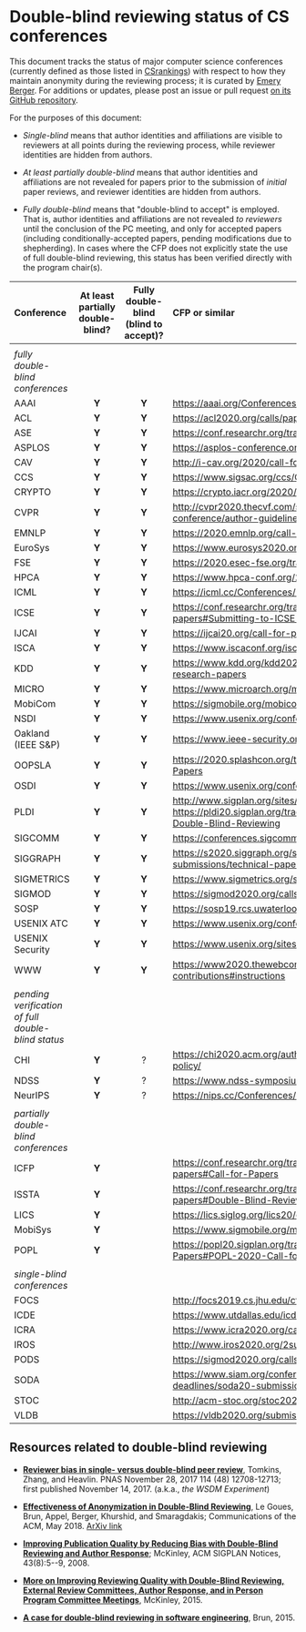 # Double-blind reviewing status of CS conferences

This document tracks the status of major computer science conferences
(currently defined as those listed in [CSrankings](http://csrankings.org)) with
respect to how they maintain anonymity during the reviewing process;
it is curated by [Emery Berger](https://emeryberger.com). For additions or updates,
please post an issue or pull request [on its GitHub repository](https://github.com/double-blind-reviewing/double-blind-reviewing.github.io).

For the purposes of this document:

* _Single-blind_ means that author identities and affiliations are visible
to reviewers at all points during the reviewing process, while reviewer identities
are hidden from authors.

* _At least partially double-blind_ means that author identities and
affiliations are not revealed for papers prior to the submission of
_initial_ paper reviews, and reviewer identities are hidden from authors.

* _Fully double-blind_ means that "double-blind to accept" is
employed. That is, author identities and affiliations are not
revealed _to reviewers_ until the conclusion of the PC meeting, and
only for accepted papers (including conditionally-accepted papers,
pending modifications due to shepherding). In cases where the CFP does
not explicitly state the use of full double-blind reviewing, this
status has been verified directly with the program chair(s).

| Conference | At least partially double-blind? | Fully double-blind (blind to accept)? | CFP or similar |
| :--        | :--:      | :--:    | :--           |
|            |           |         |               |
| _fully double-blind conferences_ |
| AAAI       | **Y**     | **Y** | https://aaai.org/Conferences/AAAI-20/aaai20call/ |
| ACL        | **Y**     | **Y** | https://acl2020.org/calls/papers/ |
| ASE        | **Y**     | **Y** | https://conf.researchr.org/track/ase-2020/ase-2020-papers |
| ASPLOS     | **Y**     | **Y** | https://asplos-conference.org/submissions/ |
| CAV        | **Y**     | **Y** | http://i-cav.org/2020/call-for-papers/ |
| CCS        | **Y**     | **Y** | https://www.sigsac.org/ccs/CCS2020/call-for-papers.html |
| CRYPTO     | **Y**     | **Y** | https://crypto.iacr.org/2020/callforpapers.html |
| CVPR       | **Y**     | **Y** | http://cvpr2020.thecvf.com/submission/main-conference/author-guidelines#call-for-papers |
| EMNLP      | **Y**     | **Y** | https://2020.emnlp.org/call-for-papers |
| EuroSys    | **Y**     | **Y** | https://www.eurosys2020.org/call-for-papers/ |
| FSE        | **Y**     | **Y** | https://2020.esec-fse.org/track/fse-2020-papers |
| HPCA       | **Y**     | **Y** | https://www.hpca-conf.org/2020/calls/ |
| ICML       | **Y**     | **Y** | https://icml.cc/Conferences/2020/CallForPapers |
| ICSE       | **Y**     | **Y** | https://conf.researchr.org/track/icse-2020/icse-2020-papers#Submitting-to-ICSE-Q-A |
| IJCAI      | **Y**     | **Y** | https://ijcai20.org/call-for-papers.html |
| ISCA       | **Y**     | **Y** | https://www.iscaconf.org/isca2020/submit/guidelines.html |
| KDD        | **Y**     | **Y** | https://www.kdd.org/kdd2020/calls/view/kdd-2020-call-for-research-papers |
| MICRO      | **Y**     | **Y** | https://www.microarch.org/micro52/submit/guidelines.html |
| MobiCom    | **Y**     | **Y** | https://sigmobile.org/mobicom/2020/ |
| NSDI       | **Y**     | **Y** | https://www.usenix.org/conference/nsdi20/call-for-papers |
| Oakland (IEEE S&P)     | **Y** | **Y** | https://www.ieee-security.org/TC/SP2020/cfpapers.html |
| OOPSLA     | **Y**     | **Y** | https://2020.splashcon.org/track/splash-2020-oopsla#Call-for-Papers |
| OSDI       | **Y**     | **Y** | https://www.usenix.org/conference/osdi20/call-for-papers |
| PLDI       | **Y**     | **Y** | http://www.sigplan.org/sites/default/files/PracticesofPLDI.pdf, https://pldi20.sigplan.org/track/pldi-2020-papers#FAQ-on-Double-Blind-Reviewing |
| SIGCOMM    | **Y**     | **Y** | https://conferences.sigcomm.org/sigcomm/2020/submission.html |
| SIGGRAPH   | **Y**     | **Y** | https://s2020.siggraph.org/submissions/technical-papers-submissions/technical-papers-submissions-faq/ |
| SIGMETRICS | **Y**     | **Y** | https://www.sigmetrics.org/sigmetrics2020/call_for_papers.html |
| SIGMOD     | **Y**     | **Y** | https://sigmod2020.org/calls_papers_sigmod_research.shtml |
| SOSP       | **Y**     | **Y** | https://sosp19.rcs.uwaterloo.ca/cfp.html |
| USENIX ATC | **Y**     | **Y** | https://www.usenix.org/conference/atc20/call-for-papers |
| USENIX Security | **Y** | **Y**  | https://www.usenix.org/sites/default/files/sec20_cfp_101519.pdf |
| WWW        | **Y**     | **Y** | https://www2020.thewebconf.org/call-for-contributions#instructions |
|            |           |       |                                                         |
| _pending verification of full double-blind status_ | | | |
| CHI        | **Y**     |   ?   | https://chi2020.acm.org/authors/papers/chi-anonymisation-policy/ |
| NDSS       | **Y**     |   ?   | https://www.ndss-symposium.org/ndss2020/call-for-papers/ |
| NeurIPS    | **Y**     |   ?   | https://nips.cc/Conferences/2019/CallForPapers |
|            |           |       |                                                         |
| _partially double-blind conferences_ | | | |
| ICFP       | **Y**     |       | https://conf.researchr.org/track/icfp-2020/icfp-2020-papers#Call-for-Papers |
| ISSTA      | **Y**     |       | https://conf.researchr.org/track/issta-2020/issta-2020-papers#Double-Blind-Reviewing |
| LICS       | **Y**     |       | https://lics.siglog.org/lics20/cfp.php |
| MobiSys    | **Y**     |       | https://www.sigmobile.org/mobisys/2020/cfp/ |
| POPL       | **Y**     |       | https://popl20.sigplan.org/track/POPL-2020-Research-Papers#POPL-2020-Call-for-Papers |
|            |           |       |                                                         |
| _single-blind conferences_ | | | |
| FOCS       |           |       | http://focs2019.cs.jhu.edu/cfp/ |
| ICDE       |           |       | https://www.utdallas.edu/icde/call.html |
| ICRA       |           |       | https://www.icra2020.org/call-for-papers |
| IROS       |           |       | http://www.iros2020.org/2submission/CallforPapers.html |
| PODS       |           |       | https://sigmod2020.org/calls_papers_pods_research.shtml |
| SODA       |           |       | https://www.siam.org/conferences/cm/submissions-and-deadlines/soda20-submissions-deadlines |
| STOC       |           |       | http://acm-stoc.org/stoc2020/STOC-2020-cfp.pdf |
| VLDB       |           |       | https://vldb2020.org/submission-guidelines.html |

## Resources related to double-blind reviewing

* [**Reviewer bias in single- versus double-blind peer review**](https://www.pnas.org/content/114/48/12708), Tomkins, Zhang, and Heavlin. PNAS November 28, 2017 114 (48) 12708-12713; first published November 14, 2017. (a.k.a., _the WSDM Experiment_)

* [**Effectiveness of Anonymization in Double-Blind Reviewing**](https://dl.acm.org/doi/10.1145/3208157), Le Goues, Brun, Appel, Berger, Khurshid, and Smaragdakis; Communications of the ACM, May 2018. [ArXiv link](https://arxiv.org/abs/1709.01609)

* [**Improving Publication Quality by Reducing Bias with Double-Blind Reviewing and Author Response**](http://www.cs.utexas.edu/users/mckinley/papers/blind-2008.pdf); McKinley, ACM SIGPLAN Notices, 43(8):5--9, 2008.

* [**More on Improving Reviewing Quality with Double-Blind Reviewing, External Review Committees, Author Response, and in Person Program Committee Meetings**](http://www.cs.utexas.edu/users/mckinley/notes/blind.html), McKinley, 2015.

* [**A case for double-blind reviewing in software engineering**](https://people.cs.umass.edu/~brun/doubleblind.html), Brun, 2015.
